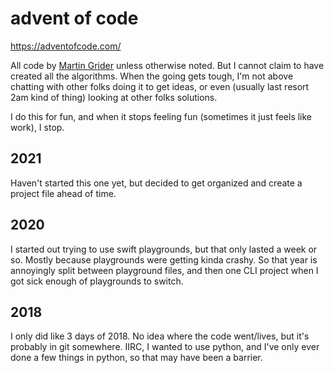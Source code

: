 # advent of code

https://adventofcode.com/

All code by [Martin Grider](http://chesstris.com/) unless otherwise noted. But I cannot claim to have created all the algorithms. When the going gets tough, I'm not above chatting with other folks doing it to get ideas, or even (usually last resort 2am kind of thing) looking at other folks solutions.

I do this for fun, and when it stops feeling fun (sometimes it just feels like work), I stop.


## 2021

Haven't started this one yet, but decided to get organized and create a project file ahead of time.


## 2020

I started out trying to use swift playgrounds, but that only lasted a week or so. Mostly because playgrounds were getting kinda crashy. So that year is annoyingly split between playground files, and then one CLI project when I got sick enough of playgrounds to switch.


## 2018

I only did like 3 days of 2018. No idea where the code went/lives, but it's probably in git somewhere. IIRC, I wanted to use python, and I've only ever done a few things in python, so that may have been a barrier.



